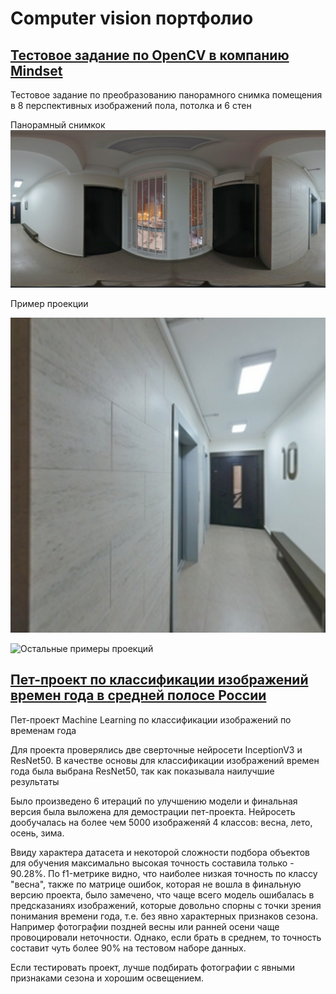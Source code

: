 # Computer vision портфолио

## [Тестовое задание по OpenCV в компанию Mindset](https://github.com/RoyalIvy/ml_portfolio/tree/master/opencv_test_room)

Тестовое задание по преобразованию панорамного снимка помещения в 8 перспективных изображений пола, потолка и 6 стен

Панорамный снимкок 
![Панорама](/opencv_test_room/src/panorama.png?raw=true)

Пример проекции

![Проекция](https://github.com/RoyalIvy/ml_portfolio/blob/master/opencv_test_room/src/perspective_4.png)

![Остальные примеры проекций](https://github.com/RoyalIvy/ml_portfolio/tree/master/opencv_test_room/src)

## [Пет-проект по классификации изображений времен года в средней полосе России](https://github.com/RoyalIvy/ml_portfolio/tree/master/season_project)

Пет-проект Machine Learning по классификации изображений по временам года

Для проекта проверялись две сверточные нейросети InceptionV3 и ResNet50. В качестве основы для классификации изображений времен года была выбрана ResNet50, так как показывала наилучшие результаты

Было произведено 6 итераций по улучшению модели и финальная версия была выложена для демострации пет-проекта. Нейросеть дообучалась на более чем 5000 изображеняй 4 классов: весна, лето, осень, зима.

Ввиду характера датасета и некоторой сложности подбора объектов для обучения максимально высокая точность составила только - 90.28%. По f1-метрике видно, что наиболее низкая точность по классу "весна", также по матрице ошибок, которая не вошла в финальную версию проекта, было замечено, что чаще всего модель ошибалась в предсказаниях изображений, которые довольно спорны с точки зрения понимания времени года, т.е. без явно характерных признаков сезона. Например фотографии поздней весны или ранней осени чаще провоцировали неточности. Однако, если брать в среднем, то точность составит чуть более 90% на тестовом наборе данных.

Если тестировать проект, лучше подбирать фотографии с явными признаками сезона и хорошим освещением.
